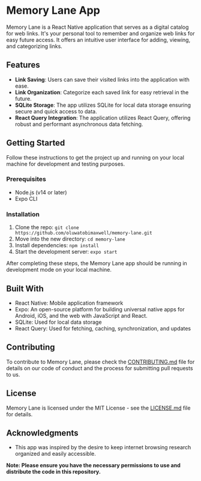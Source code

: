 # Memory Lane App

Memory Lane is a React Native application that serves as a digital catalog for web links. It's your personal tool to remember and organize web links for easy future access. It offers an intuitive user interface for adding, viewing, and categorizing links.

## Features
- **Link Saving**: Users can save their visited links into the application with ease.
- **Link Organization**: Categorize each saved link for easy retrieval in the future.
- **SQLite Storage**: The app utilizes SQLite for local data storage ensuring secure and quick access to data.
- **React Query Integration**: The application utilizes React Query, offering robust and performant asynchronous data fetching.

## Getting Started
Follow these instructions to get the project up and running on your local machine for development and testing purposes.

### Prerequisites
- Node.js (v14 or later)
- Expo CLI

### Installation
1. Clone the repo: `git clone https://github.com/oluwatobimaxwell/memory-lane.git`
2. Move into the new directory: `cd memory-lane`
3. Install dependencies: `npm install`
4. Start the development server: `expo start`

After completing these steps, the Memory Lane app should be running in development mode on your local machine.

## Built With
- React Native: Mobile application framework
- Expo: An open-source platform for building universal native apps for Android, iOS, and the web with JavaScript and React.
- SQLite: Used for local data storage
- React Query: Used for fetching, caching, synchronization, and updates

## Contributing
To contribute to Memory Lane, please check the [CONTRIBUTING.md](https://github.com/oluwatobimaxwell/memory-lane/blob/main/CONTRIBUTING.md) file for details on our code of conduct and the process for submitting pull requests to us.

## License
Memory Lane is licensed under the MIT License - see the [LICENSE.md](https://github.com/oluwatobimaxwell/memory-lane/blob/main/LICENSE.md) file for details.

## Acknowledgments
- This app was inspired by the desire to keep internet browsing research organized and easily accessible.

**Note: Please ensure you have the necessary permissions to use and distribute the code in this repository.**
